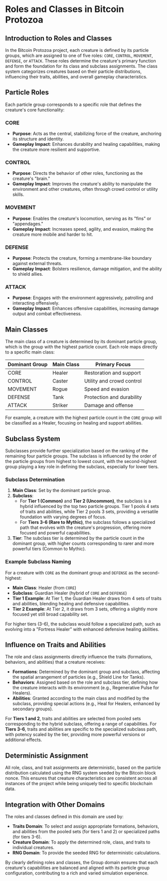 
# Roles and Classes in Bitcoin Protozoa

## Introduction to Roles and Classes

In the Bitcoin Protozoa project, each creature is defined by its particle groups, which are assigned to one of five roles: `CORE`, `CONTROL`, `MOVEMENT`, `DEFENSE`, or `ATTACK`. These roles determine the creature's primary function and form the foundation for its class and subclass assignments. The class system categorizes creatures based on their particle distributions, influencing their traits, abilities, and overall gameplay characteristics.

## Particle Roles

Each particle group corresponds to a specific role that defines the creature's core functionality:

### CORE
- **Purpose**: Acts as the central, stabilizing force of the creature, anchoring its structure and identity.
- **Gameplay Impact**: Enhances durability and healing capabilities, making the creature more resilient and supportive.

### CONTROL
- **Purpose**: Directs the behavior of other roles, functioning as the creature's "brain."
- **Gameplay Impact**: Improves the creature's ability to manipulate the environment and other creatures, often through crowd control or utility skills.

### MOVEMENT
- **Purpose**: Enables the creature's locomotion, serving as its "fins" or "appendages."
- **Gameplay Impact**: Increases speed, agility, and evasion, making the creature more mobile and harder to hit.

### DEFENSE
- **Purpose**: Protects the creature, forming a membrane-like boundary against external threats.
- **Gameplay Impact**: Bolsters resilience, damage mitigation, and the ability to shield allies.

### ATTACK
- **Purpose**: Engages with the environment aggressively, patrolling and interacting offensively.
- **Gameplay Impact**: Enhances offensive capabilities, increasing damage output and combat effectiveness.

## Main Classes

The main class of a creature is determined by its dominant particle group, which is the group with the highest particle count. Each role maps directly to a specific main class:

| Dominant Group | Main Class | Primary Focus         |
|----------------|------------|-----------------------|
| CORE           | Healer     | Restoration and support |
| CONTROL        | Caster     | Utility and crowd control |
| MOVEMENT       | Rogue      | Speed and evasion     |
| DEFENSE        | Tank       | Protection and durability |
| ATTACK         | Striker    | Damage and offense    |

For example, a creature with the highest particle count in the `CORE` group will be classified as a Healer, focusing on healing and support abilities.

## Subclass System

Subclasses provide further specialization based on the ranking of the remaining four particle groups. The subclass is influenced by the order of the particle groups from highest to lowest count, with the second-highest group playing a key role in defining the subclass, especially for lower tiers.

### Subclass Determination
1. **Main Class**: Set by the dominant particle group.
2. **Subclass**:
   - For **Tier 1 (Common)** and **Tier 2 (Uncommon)**, the subclass is a hybrid influenced by the top two particle groups. Tier 1 pools 4 sets of traits and abilities, while Tier 2 pools 3 sets, providing a versatile foundation with varying degrees of focus.
   - For **Tiers 3-6 (Rare to Mythic)**, the subclass follows a specialized path that evolves with the creature's progression, offering more focused and powerful capabilities.
3. **Tier**: The subclass tier is determined by the particle count in the dominant group, with higher counts corresponding to rarer and more powerful tiers (Common to Mythic).

### Example Subclass Naming
For a creature with `CORE` as the dominant group and `DEFENSE` as the second-highest:
- **Main Class**: Healer (from `CORE`)
- **Subclass**: Guardian Healer (hybrid of `CORE` and `DEFENSE`)
- **Tier 1 Example**: At Tier 1, the Guardian Healer draws from 4 sets of traits and abilities, blending healing and defensive capabilities.
- **Tier 2 Example**: At Tier 2, it draws from 3 sets, offering a slightly more focused yet still broad capability set.

For higher tiers (3-6), the subclass would follow a specialized path, such as evolving into a "Fortress Healer" with enhanced defensive healing abilities.

## Influence on Traits and Abilities

The role and class assignments directly influence the traits (formations, behaviors, and abilities) that a creature receives:
- **Formations**: Determined by the dominant group and subclass, affecting the spatial arrangement of particles (e.g., Shield Line for Tanks).
- **Behaviors**: Assigned based on the role and subclass tier, defining how the creature interacts with its environment (e.g., Regenerative Pulse for Healers).
- **Abilities**: Granted according to the main class and modified by the subclass, providing special actions (e.g., Heal for Healers, enhanced by secondary groups).

For **Tiers 1 and 2**, traits and abilities are selected from pooled sets corresponding to the hybrid subclass, offering a range of capabilities. For **Tiers 3-6**, traits and abilities are specific to the specialized subclass path, with potency scaled by the tier, providing more powerful versions or additional effects.

## Deterministic Assignment

All role, class, and trait assignments are deterministic, based on the particle distribution calculated using the RNG system seeded by the Bitcoin block nonce. This ensures that creature characteristics are consistent across all instances of the project while being uniquely tied to specific blockchain data.

## Integration with Other Domains

The roles and classes defined in this domain are used by:
- **Traits Domain**: To select and assign appropriate formations, behaviors, and abilities from the pooled sets (for tiers 1 and 2) or specialized paths (for tiers 3-6).
- **Creature Domain**: To apply the determined role, class, and traits to individual creatures.
- **RNG Domain**: To provide the seeded RNG for deterministic calculations.

By clearly defining roles and classes, the Group domain ensures that each creature's capabilities are balanced and aligned with its particle group configuration, contributing to a rich and varied simulation experience.


